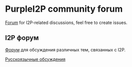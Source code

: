 # PurpleI2P community forum

[Forum](https://github.com/PurpleI2P/community/issues) for I2P-related 
discussions, feel free to create issues.

## I2P форум

[Форум](https://github.com/PurpleI2P/community/issues) для обсуждения различных
 тем, связанных с I2P.

[Русскоязычные обсуждения](https://github.com/PurpleI2P/community/labels/ru)
